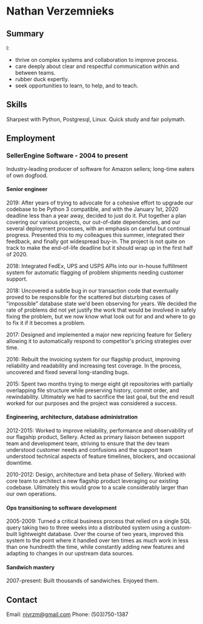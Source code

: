 # Nathan Verzemnieks

## Summary

I:

* thrive on complex systems and collaboration to improve process.
* care deeply about clear and respectful communication within and between teams. 
* rubber duck expertly.
* seek opportunities to learn, to help, and to teach.

## Skills

Sharpest with Python, Postgresql, Linux. Quick study and fair polymath.

## Employment

### SellerEngine Software - 2004 to present

Industry-leading producer of software for Amazon sellers; long-time eaters of own dogfood.

#### Senior engineer

2019: After years of trying to advocate for a cohesive effort to upgrade our codebase to be Python 3 compatible, and with the January 1st, 2020 deadline less than a year away, decided to just do it. Put together a plan covering our various projects, our out-of-date dependencies, and our several deployment processes, with an emphasis on careful but continual progress. Presented this to my colleagues this summer, integrated their feedback, and finally got widespread buy-in. The project is not quite on track to make the end-of-life deadline but it should wrap up in the first half of 2020.

2018: Integrated FedEx, UPS and USPS APIs into our in-house fulfillment system for automatic flagging of problem shipments needing customer support.

2018: Uncovered a subtle bug in our transaction code that eventually proved to be responsible for the scattered but disturbing cases of "impossible" database state we'd been observing for years. We decided the rate of problems did not yet justify the work that would be involved in safely fixing the problem, but we now know what look out for and and where to go to fix it if it becomes a problem.

2017: Designed and implemented a major new repricing feature for Sellery allowing it to automatically respond to competitor's pricing strategies over time.

2016: Rebuilt the invoicing system for our flagship product, improving reliability and readability and increasing test coverage. In the process, uncovered and fixed several long-standing bugs.

2015: Spent two months trying to merge eight git repositories with partially overlapping file structure while preserving history, commit order, and rewindability. Ultimately we had to sacrifice the last goal, but the end result worked for our purposes and the project was considered a success.

#### Engineering, architecture, database administration

2012-2015: Worked to improve reliability, performance and observability of our flagship product, Sellery. Acted as primary liaison between support team and development team, striving to ensure that the dev team understood customer needs and confusions and the support team understood technical aspects of feature timelines, blockers, and occasional downtime.

2010-2012: Design, architecture and beta phase of Sellery. Worked with core team to architect a new flagship product leveraging our existing codebase. Ultimately this would grow to a scale considerably larger than our own operations.

#### Ops transitioning to software development

2005-2009: Turned a critical business process that relied on a single SQL query taking two to three weeks into a distributed system using a custom-built lightweight database. Over the course of two years, improved this system to the point where it handled over ten times as much work in less than one hundredth the time, while constantly adding new features and adapting to changes in our upstream data sources.

#### Sandwich mastery

2007-present: Built thousands of sandwiches. Enjoyed them.

## Contact

Email: njvrzm@gmail.com
Phone: (503)750-1387
